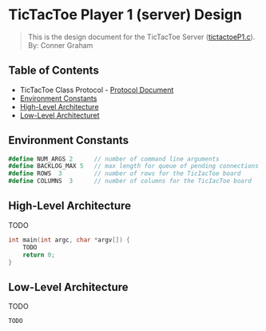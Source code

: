 # TicTacToe Player 1 (server) Design
> This is the design document for the TicTacToe Server ([tictactoeP1.c](https://github.com/CSE-5462-Spring-2021/assignment3-conner-n-ben/blob/master/tictactoeP1.c)).  
> By: Conner Graham

## Table of Contents
- TicTacToe Class Protocol - [Protocol Document](https://docs.google.com/document/d/18NELyK0rywzaeZ_eVgDlaO9Z9MJ82zlH7tFRHX5Gh6M/edit?usp=sharing)
- [Environment Constants](#environment-constants)
- [High-Level Architecture](#high-level-architecture)
- [Low-Level Architecturet](#low-level-architecture)

## Environment Constants
```C#
#define NUM_ARGS 2      // number of command line arguments
#define BACKLOG_MAX 5   // max length for queue of pending connections
#define ROWS  3         // number of rows for the TicIacToe board
#define COLUMNS  3      // number of columns for the TicIacToe board
```

## High-Level Architecture
TODO
```C
int main(int argc, char *argv[]) {
    TODO
    return 0;
}
```

## Low-Level Architecture
TODO
```C
TODO
```
